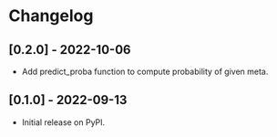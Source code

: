 # Changelog


## [0.2.0] - 2022-10-06
- Add predict_proba function to compute probability of given meta.



## [0.1.0] - 2022-09-13
- Initial release on PyPI.
